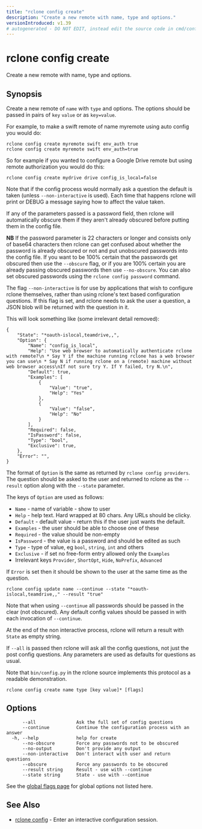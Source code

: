 ```yaml
---
title: "rclone config create"
description: "Create a new remote with name, type and options."
versionIntroduced: v1.39
# autogenerated - DO NOT EDIT, instead edit the source code in cmd/config/create/ and as part of making a release run "make commanddocs"
---
```

# rclone config create

Create a new remote with name, type and options.

## Synopsis

Create a new remote of `name` with `type` and options.  The options
should be passed in pairs of `key` `value` or as `key=value`.

For example, to make a swift remote of name myremote using auto config
you would do:

    rclone config create myremote swift env_auth true
    rclone config create myremote swift env_auth=true

So for example if you wanted to configure a Google Drive remote but
using remote authorization you would do this:

    rclone config create mydrive drive config_is_local=false

Note that if the config process would normally ask a question the
default is taken (unless `--non-interactive` is used).  Each time
that happens rclone will print or DEBUG a message saying how to
affect the value taken.

If any of the parameters passed is a password field, then rclone will
automatically obscure them if they aren't already obscured before
putting them in the config file.

**NB** If the password parameter is 22 characters or longer and
consists only of base64 characters then rclone can get confused about
whether the password is already obscured or not and put unobscured
passwords into the config file. If you want to be 100% certain that
the passwords get obscured then use the `--obscure` flag, or if you
are 100% certain you are already passing obscured passwords then use
`--no-obscure`.  You can also set obscured passwords using the
`rclone config password` command.

The flag `--non-interactive` is for use by applications that wish to
configure rclone themselves, rather than using rclone's text based
configuration questions. If this flag is set, and rclone needs to ask
the user a question, a JSON blob will be returned with the question in
it.

This will look something like (some irrelevant detail removed):

```
{
    "State": "*oauth-islocal,teamdrive,,",
    "Option": {
        "Name": "config_is_local",
        "Help": "Use web browser to automatically authenticate rclone with remote?\n * Say Y if the machine running rclone has a web browser you can use\n * Say N if running rclone on a (remote) machine without web browser access\nIf not sure try Y. If Y failed, try N.\n",
        "Default": true,
        "Examples": [
            {
                "Value": "true",
                "Help": "Yes"
            },
            {
                "Value": "false",
                "Help": "No"
            }
        ],
        "Required": false,
        "IsPassword": false,
        "Type": "bool",
        "Exclusive": true,
    },
    "Error": "",
}
```

The format of `Option` is the same as returned by `rclone config
providers`. The question should be asked to the user and returned to
rclone as the `--result` option along with the `--state` parameter.

The keys of `Option` are used as follows:

- `Name` - name of variable - show to user
- `Help` - help text. Hard wrapped at 80 chars. Any URLs should be clicky.
- `Default` - default value - return this if the user just wants the default.
- `Examples` - the user should be able to choose one of these
- `Required` - the value should be non-empty
- `IsPassword` - the value is a password and should be edited as such
- `Type` - type of value, eg `bool`, `string`, `int` and others
- `Exclusive` - if set no free-form entry allowed only the `Examples`
- Irrelevant keys `Provider`, `ShortOpt`, `Hide`, `NoPrefix`, `Advanced`

If `Error` is set then it should be shown to the user at the same
time as the question.

    rclone config update name --continue --state "*oauth-islocal,teamdrive,," --result "true"

Note that when using `--continue` all passwords should be passed in
the clear (not obscured). Any default config values should be passed
in with each invocation of `--continue`.

At the end of the non interactive process, rclone will return a result
with `State` as empty string.

If `--all` is passed then rclone will ask all the config questions,
not just the post config questions. Any parameters are used as
defaults for questions as usual.

Note that `bin/config.py` in the rclone source implements this protocol
as a readable demonstration.


```
rclone config create name type [key value]* [flags]
```

## Options

```
      --all               Ask the full set of config questions
      --continue          Continue the configuration process with an answer
  -h, --help              help for create
      --no-obscure        Force any passwords not to be obscured
      --no-output         Don't provide any output
      --non-interactive   Don't interact with user and return questions
      --obscure           Force any passwords to be obscured
      --result string     Result - use with --continue
      --state string      State - use with --continue
```

See the [global flags page](/flags/) for global options not listed here.

## See Also

* [rclone config](/commands/rclone_config/)	 - Enter an interactive configuration session.

